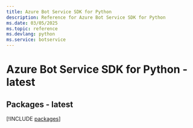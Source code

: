 ```yaml
---
title: Azure Bot Service SDK for Python
description: Reference for Azure Bot Service SDK for Python
ms.date: 03/05/2025
ms.topic: reference
ms.devlang: python
ms.service: botservice
---
```

# Azure Bot Service SDK for Python - latest
## Packages - latest
[!INCLUDE [packages](bot-service-index.md)]